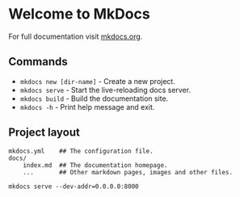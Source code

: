 # Welcome to MkDocs

For full documentation visit [mkdocs.org](https://www.mkdocs.org).

## Commands

* `mkdocs new [dir-name]` - Create a new project.
* `mkdocs serve` - Start the live-reloading docs server.
* `mkdocs build` - Build the documentation site.
* `mkdocs -h` - Print help message and exit.

## Project layout

    mkdocs.yml    ## The configuration file.
    docs/
        index.md  ## The documentation homepage.
        ...       ## Other markdown pages, images and other files.

    mkdocs serve --dev-addr=0.0.0.0:8000
